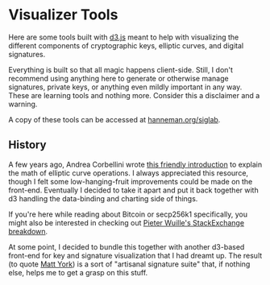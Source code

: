 # Visualizer Tools

Here are some tools built with [d3.js](https://d3js.org/) meant to help with visualizing the different components of cryptographic keys, elliptic curves, and digital signatures.

Everything is built so that all magic happens client-side. Still, I don't recommend using anything here to generate or otherwise manage signatures, private keys, or anything even mildly important in any way. These are learning tools and nothing more. Consider this a disclaimer and a warning.

A copy of these tools can be accessed at [hanneman.org/siglab](https://hanneman.org/siglab/).

## History

A few years ago, Andrea Corbellini wrote [this friendly introduction](https://andrea.corbellini.name/2015/05/17/elliptic-curve-cryptography-a-gentle-introduction/) to explain the math of elliptic curve operations. I always appreciated this resource, though I felt some low-hanging-fruit improvements could be made on the front-end. Eventually I decided to take it apart and put it back together with d3 handling the data-binding and charting side of things.

If you're here while reading about Bitcoin or secp256k1 specifically, you might also be interested in checking out [Pieter Wuille's StackExchange breakdown](https://bitcoin.stackexchange.com/a/21911).

At some point, I decided to bundle this together with another d3-based front-end for key and signature visualization that I had dreamt up. The result (to quote [Matt York](https://github.com/stackdump)) is a sort of "artisanal signature suite" that, if nothing else, helps me to get a grasp on this stuff.